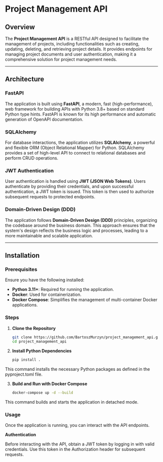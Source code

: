 # Project Management API

## Overview

The **Project Management API** is a RESTful API designed to facilitate the management of projects, including functionalities such as creating, updating, deleting, and retrieving project details. It provides endpoints for managing project documents and user authentication, making it a comprehensive solution for project management needs.

---

## Architecture

### FastAPI

The application is built using **FastAPI**, a modern, fast (high-performance), web framework for building APIs with Python 3.8+ based on standard Python type hints. FastAPI is known for its high performance and automatic generation of OpenAPI documentation.

### SQLAlchemy

For database interactions, the application utilizes **SQLAlchemy**, a powerful and flexible ORM (Object Relational Mapper) for Python. SQLAlchemy provides a set of high-level API to connect to relational databases and perform CRUD operations.

### JWT Authentication

User authentication is handled using **JWT (JSON Web Tokens)**. Users authenticate by providing their credentials, and upon successful authentication, a JWT token is issued. This token is then used to authorize subsequent requests to protected endpoints.

### Domain-Driven Design (DDD)

The application follows **Domain-Driven Design (DDD)** principles, organizing the codebase around the business domain. This approach ensures that the system's design reflects the business logic and processes, leading to a more maintainable and scalable application.

---

## Installation

### Prerequisites

Ensure you have the following installed:

- **Python 3.11+**: Required for running the application.
- **Docker**: Used for containerization.
- **Docker Compose**: Simplifies the management of multi-container Docker applications.

### Steps

1. **Clone the Repository**

   ```bash
   git clone https://github.com/BartoszMurzyn/project_management_api.git
   cd project_management_api

2.	**Install Python Dependencies**

    ```bash
    pip install .

This command installs the necessary Python packages as defined in the pyproject.toml file.

3.	**Build and Run with Docker Compose**
    ```bash
    docker-compose up -d --build
This command builds and starts the application in detached mode.

### Usage

Once the application is running, you can interact with the API endpoints. 

**Authentication**

Before interacting with the API, obtain a JWT token by logging in with valid credentials. Use this token in the Authorization header for subsequent requests.
